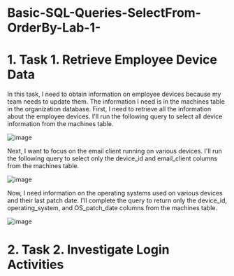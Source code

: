 # Basic-SQL-Queries-SelectFrom-OrderBy-Lab-1-

# 1. Task 1. Retrieve Employee Device Data 

In this task, I need to obtain information on employee devices because my team needs to update them. The information I need is in the machines table in the organization database.
First, I need to retrieve all the information about the employee devices.
I'll run the following query to select all device information from the machines table.

![image](https://github.com/iahalkhatib/Basic-SQL-Queries-SelectFrom-OrderBy-Lab-1-/assets/170050432/4a03293a-6d6b-4e9b-a463-ecf4c2f52be8)


Next, I want to focus on the email client running on various devices. I'll run the following query to select only the device_id and email_client columns from the machines table.

![image](https://github.com/iahalkhatib/Basic-SQL-Queries-SelectFrom-OrderBy-Lab-1-/assets/170050432/f77f72aa-b710-4673-8794-04b0073a8881)


Now, I need information on the operating systems used on various devices and their last patch date. I'll complete the query to return only the device_id, operating_system, and OS_patch_date columns from the machines table.


![image](https://github.com/iahalkhatib/Basic-SQL-Queries-SelectFrom-OrderBy-Lab-1-/assets/170050432/d41eb868-c6c5-498c-90a0-2ac29179178c)


# 2. Task 2. Investigate Login Activities 

 



